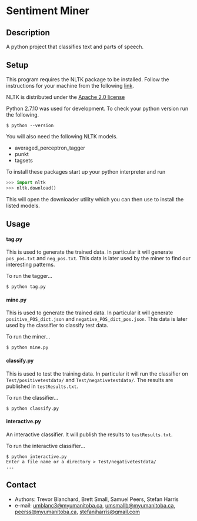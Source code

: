 Sentiment Miner
======

## Description

A python project that classifies text and parts of speech.

## Setup

This program requires the NLTK package to be installed. Follow the instructions for your machine from the following [link](http://www.nltk.org/install.html).

NLTK is distributed under the [Apache 2.0 license](http://www.apache.org/licenses/LICENSE-2.0)

Python 2.7.10 was used for development. To check your python version run the following.

```
$ python --version
```
You will also need the following NLTK models.
 * averaged_perceptron_tagger
 * punkt
 * tagsets

To install these packages start up your python interpreter and run

```python
>>> import nltk
>>> nltk.download()
```
This will open the downloader utility which you can then use to install the listed models.

## Usage

#### tag.py
This is used to generate the trained data. In particular it will generate `pos_pos.txt` and `neg_pos.txt`. This data is later used by the miner to find our interesting patterns.

To run the tagger...
```
$ python tag.py
```

#### mine.py
This is used to generate the trained data. In particular it will generate `positive_POS_dict.json` and `negative_POS_dict_pos.json`. This data is later used by the classifier to classify test data.

To run the miner...
```
$ python mine.py
```

#### classify.py
This is used to test the training data. In particular it will run the classifier on `Test/positivetestdata/` and `Test/negativetestdata/`. The results are published in `testResults.txt`.

To run the classifier...
```
$ python classify.py
```

#### interactive.py
An interactive classifier. It will publish the results to `testResults.txt`.

To run the interactive classifier...
```
$ python interactive.py
Enter a file name or a directory > Test/negativetestdata/
...
```

## Contact
* Authors: Trevor Blanchard, Brett Small, Samuel Peers, Stefan Harris
* e-mail: umblanc3@myumanitoba.ca, umsmallb@myumanitoba.ca, peerss@myumanitoba.ca, stefanjharris@gmail.com
